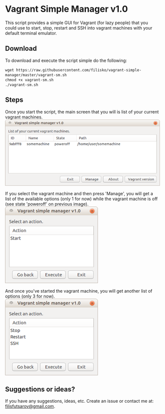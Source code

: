 # Vagrant Simple Manager v1.0

This script provides a simple GUI for Vagrant (for lazy people) that you could use to start, stop, restart and SSH into vagrant machines with your default terminal emulator.

## Download
To download and execute the script simple do the following:
```
wget https://raw.githubusercontent.com/filisko/vagrant-simple-manager/master/vagrant-sm.sh
chmod +x vagrant-sm.sh
./vagrant-sm.sh
```

## Steps

Once you start the script, the main screen that you will is list of your current vagrant machines.  
![1. Machines](/images/1.png)

If you select the vagrant machine and then press 'Manage', you will get a list of the available options (only 1 for now) while the vagrant machine is off (see state 'poweroff' on previous image).  
![2. Options off](/images/2.png)

And once you've started the vagrant machine, you will get another list of options (only 3 for now).  
![3. Options off](/images/3.png)


## Suggestions or ideas?

If you have any suggestions, ideas, etc. Create an issue or contact me at: filisfutsarov@gmail.com.
